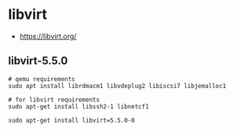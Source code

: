 # libvirt

- https://libvirt.org/

## libvirt-5.5.0

```
# qemu requirements
sudo apt install librdmacm1 libvdeplug2 libiscsi7 libjemalloc1

# for libvirt requirements
sudo apt-get install libssh2-1 libnetcf1

sudo apt-get install libvirt=5.5.0-0
```
